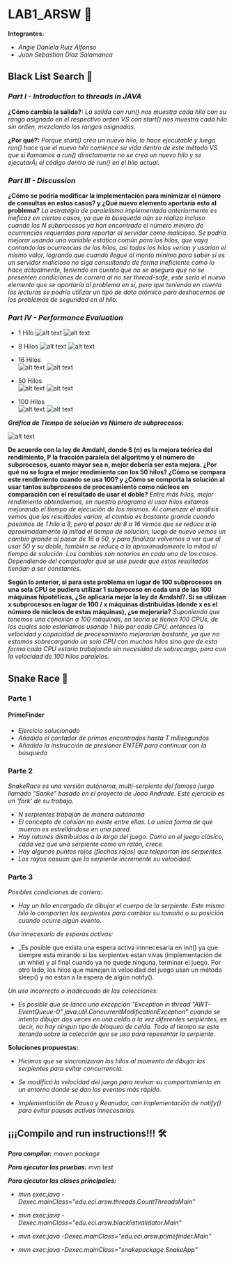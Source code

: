 # LAB1_ARSW 🚀

**Integrantes:**


* _Angie Daniela Ruiz Alfonso_
* _Juan Sebastian Díaz Salamanca_ 


## Black List Search 📄
### _Part I - Introduction to threads in JAVA_


**¿Cómo cambia la salida?:**
_La salida con run() nos muestra cada hilo con su rango asignado en el respectivo orden VS con start() nos muestra cada hilo sin orden, mezclando los rangos asignados._


**¿Por qué?:**
_Porque start() crea un nuevo hilo, lo hace ejecutable y luego run() hace que el nuevo hilo comience su vida dentro de este método VS que si llamamos a run() directamente no se crea un nuevo hilo y se ejecutarÃ¡ el código dentro de run() en el hilo actual._


### _Part III - Discussion_

**¿Cómo se podría modificar la implementación para minimizar el número de consultas en estos casos? y ¿Qué nuevo elemento aportaría esto al problema?**
_La estrategia de paralelismo implementada anteriormente es ineficaz en ciertos casos, ya que la búsqueda aún se realiza incluso cuando los N subprocesos ya han encontrado el número mínimo de ocurrencias requeridas para reportar al servidor como malicioso. Se podría mejorar usando una variable estática común para los hilos, que vaya contando las ocurrencias de los hilos, así todos los hilos verian y usarian el mismo valor, logrando que cuando llegue al monto minímo para saber si es un servidor malicioso no siga consultando de forma ineficiente como lo hace actualmente, teniendo en cuenta que no se asegura que no se presenten condiciones de carrera al no ser thread-safe, este sería el nuevo elemento que se aportaría al problema en sí, pero que teniendo en cuenta las lecturas se podría utilizar un tipo de dato atómico para deshacernos de los problemas de seguridad en el hilo._


### _Part IV - Performance Evaluation_
 * 1 Hilo
![alt text](https://raw.githubusercontent.com/angiedanielar/LAB1_ARSW/master/imagenes/1.jpg)
![alt text](https://raw.githubusercontent.com/angiedanielar/LAB1_ARSW/master/imagenes/1_1.jpeg)


 * 8 Hilos
![alt text](https://raw.githubusercontent.com/angiedanielar/LAB1_ARSW/master/imagenes/8.jpg)
![alt text](https://raw.githubusercontent.com/angiedanielar/LAB1_ARSW/master/imagenes/8_1.jpeg)


 * 16 Hilos  
![alt text](https://raw.githubusercontent.com/angiedanielar/LAB1_ARSW/master/imagenes/16.jpg) 
![alt text](https://raw.githubusercontent.com/angiedanielar/LAB1_ARSW/master/imagenes/16_1.jpeg)


 * 50 Hilos   
![alt text](https://raw.githubusercontent.com/angiedanielar/LAB1_ARSW/master/imagenes/50.jpg)
![alt text](https://raw.githubusercontent.com/angiedanielar/LAB1_ARSW/master/imagenes/50_1.jpeg)


 * 100 Hilos    
![alt text](https://raw.githubusercontent.com/angiedanielar/LAB1_ARSW/master/imagenes/100.jpg)
![alt text](https://raw.githubusercontent.com/angiedanielar/LAB1_ARSW/master/imagenes/100_1.jpeg)  


**_Gráfica de Tiempo de solución vs Número de subprocesos:_**


![alt text](https://raw.githubusercontent.com/angiedanielar/LAB1_ARSW/master/imagenes/grafica.jpg) 


**De acuerdo con la ley de Amdahl, donde S (n) es la mejora teórica del rendimiento, P la fracción paralela del algoritmo y el número de subprocesos, cuanto mayor sea n, mejor debería ser esta mejora. ¿Por qué no se logra el mejor rendimiento con los 50 hilos? ¿Cómo se compara este rendimiento cuando se usa 100? y ¿Cómo se comporta la solución al usar tantos subprocesos de procesamiento como núcleos en comparación con el resultado de usar el doble?**
_Entre más hilos, mejor rendimiento obtendremos, en nuestro programa el usar hilos estamos mejorando el tiempo de ejecución de los mismos. Al comenzar el análisis vemos que los resultados varian, el cambio es bastante grande cuando pasamos de 1 hilo a 8,  pero al pasar de 8 a 16 vemos que se reduce a la aproximadamente la mitad el tiempo de solución, luego de nuevo vemos un cambio grande al pasar de 16 a 50, y para finalizar volvemos a ver que al usar 50 y su doble, también se reduce a la aproximadamente la mitad el tiempo de solución. Los cambios son notorios en cada uno de los casos. Dependiendo del computador que se use puede que estos resultados tiendan a ser constantes._


**Según lo anterior, si para este problema en lugar de 100 subprocesos en una sola CPU se pudiera utilizar 1 subproceso en cada una de las 100 máquinas hipotéticas, ¿Se aplicaría mejor la ley de Amdahl?. Si se utilizan x subprocesos en lugar de 100 / x máquinas distribuidas (donde x es el número de núcleos de estas máquinas), ¿se mejoraría?**
_Suponiendo que tenemos una conexión a 100 máquinas, en teoría se tienen 100 CPUs, de los cuales solo estaríamos usando 1 hilo por cada CPU, entonces la velocidad y capacidad de procesamiento mejorarían bastante, ya que no estamos sobrecargando un solo CPU con muchos hilos sino que de esta forma cada CPU estaría trabajando sin necesidad de sobrecarga, pero con la velocidad de 100 hilos paralelos._


## Snake Race 🐍
### Parte 1
#### PrimeFinder

* _Ejercicio solucionado_
* _Añadido el contador de primos encontrados hasta T milisegundos_
* _Añadido la instrucción de presionar ENTER para continuar con la búsqueda_

### Parte 2
_SnakeRace es una versión autónoma, multi-serpiente del famoso juego llamado "Sanke" basado en el proyecto de Joao Andrade. Este ejercicio es un 'fork' de su trabajo._
* _N serpientes trabajan de manera autónoma_
* _El concepto de colisión no existe entre ellas. La unica forma de que mueran es estrellándose en una pared._
* _Hay ratones distribuidos a lo largo del juego. Como en el juego clásico, cada vez que una serpiente come un ratón, crece._
* _Hay algunos puntos rojos (flechas rojas) que teleportan las serpientes._
* _Los rayos casuan que la serpiente incremente su velocidad._

### Parte 3

_Posibles condiciones de carrera:_
* _Hay un hilo encargado de dibujar el cuerpo de la serpiente. Este mismo hilo lo comparten las serpientes para cambiar su tamaño o su posición cuando ocurre algún evento._  
  
_Uso innecesario de esperas activas:_
* _Es posible que exista una espera activa innnecesaria en init() ya que siempre esta mirando si las serpientes estan vivas (implementación de un while) y al final cuando ya no quede ninguna, terminar el juego. Por otro lado, los hilos que manejan la velocidad del juego usan un método sleep() y no estan a la espera de algún notify().

_Un uso incorrecto o inadecuado de las colecciones:_
* _Es posible que se lance una excepción "Exception in thread "AWT-EventQueue-0" java.util.ConcurrentModificationException" cuando se intenta dibujar dos veces en una celda a la vez diferentes serpientes, es decir, no hay ningun tipo de bloqueo de celda. Todo el tiempo se esta iterando sobre la colección que se usa para repesentar la serpiente._  

**Soluciones propuestas:**

* _Hicimos que se sincronizaran los hilos al momento de dibujar las serpientes para evitar concurrencia._

* _Se modificó la velocidad del juego para revisar su comportamiento en un entorno donde se dan los eventos más rápido._

* _Implementación de Pausa y Reanudar, con implementación de notify() para evitar pausas activas innecesarias._
  
## ¡¡¡Compile and run instructions!!! 🛠️


**_Para compilar:_**
_maven package_


**_Para ejecutar las pruebas:_**
_mvn test_


**_Para ejecutar las clases principales:_** 
 * _mvn exec:java -Dexec.mainClass="edu.eci.arsw.threads.CountThreadsMain"_


 * _mvn exec:java -Dexec.mainClass="edu.eci.arsw.blacklistvalidator.Main"_
 
 
 * _mvn exec:java -Dexec.mainClass="edu.eci.arsw.primefinder.Main"_
  
  
 * _mvn exec:java -Dexec.mainClass="snakepackage.SnakeApp"_












